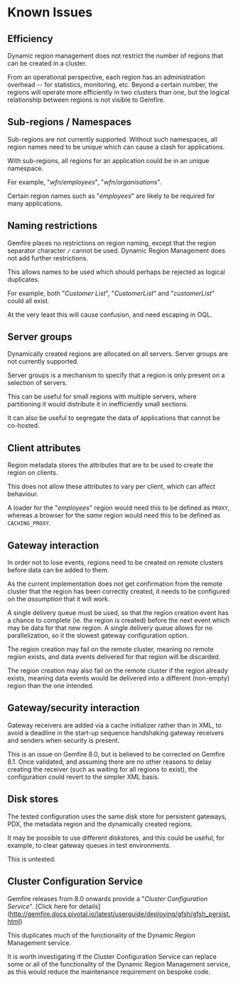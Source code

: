 # Known Issues

## Efficiency
Dynamic region management does not restrict the number of regions that can be
created in a cluster.

From an operational perspective, each region has an administration overhead -- for
statistics, monitoring, etc. Beyond a certain number, the regions will operate more
efficiently in two clusters than one, but the logical relationship between regions
is not visible to Gemfire.

## Sub-regions / Namespaces
Sub-regions are not currently supported. Without such namespaces, all region names need
to be unique which can cause a clash for applications.

With sub-regions, all regions for an application could be in an unique namespace.

For example, "*wfn/employees*", "*wfn/organisations*".

Certain region names such as "*employees*" are likely to be required for many applications. 

## Naming restrictions
Gemfire places no restrictions on region naming, except that the region separator character `/`
cannot be used. Dynamic Region Management does not add further restrictions.

This allows names to be used which should perhaps be rejected as logical duplicates.
 
For example, both "*Customer List*", "*CustomerList*" and "*customerList*" could all exist.

At the very least this will cause confusion, and need escaping in OQL.

## Server groups
Dynamically created regions are allocated on all servers. Server groups are not currently
supported.

Server groups is a mechanism to specify that a region is only present on a selection of
servers.

This can be useful for small regions with multiple servers, where partitioning it would
distribute it in inefficiently small sections. 

It can also be useful to segregate the data of applications that cannot be co-hosted.

## Client attributes
Region metadata stores the attributes that are to be used to create the region on clients.

This does not allow these attributes to vary per client, which can affect behaviour.

A loader for the "*employees*" region would need this to be defined as `PROXY`,
whereas a browser for the _same_ region would need this to be defined as `CACHING_PROXY`.

## Gateway interaction
In order not to lose events, regions need to be created on remote clusters before data
can be added to them. 

As the current implementation does not get confirmation from the remote cluster that
the region has been correctly created, it needs to be configured on the *assumption*
that it will work.

A single delivery queue must be used, so that the region creation event has a chance
to complete (ie. the region is created) before the next event which may be data for
that new region. A single delivery queue allows for no parallelization, so it the
slowest gateway configuration option.

The region creation may fail on the remote cluster, meaning no remote region exists,
and data events delivered for that region will be discarded.

The region creation may also fail on the remote cluster if the region already exists,
meaning data events would be delivered into a different (non-empty) region than the
one intended.

## Gateway/security interaction
Gateway receivers are added via a cache initializer rather than in XML, to avoid a
deadline in the start-up sequence handshaking gateway receivers and senders when
security is present.

This is an issue on Gemfire 8.0, but is believed to be corrected on Gemfire 8.1.
Once validated, and assuming there are no other reasons to delay creating the
receiver (such as waiting for all regions to exist), the configuration could
revert to the simpler XML basis.

## Disk stores
The tested configuration uses the same disk store for persistent gateways, PDX,
the metadata region and the dynamically created regions.

It may be possible to use different diskstores, and this could be useful, for
example, to clear gateway queues in test environments.

This is untested.

## Cluster Configuration Service
Gemfire releases from 8.0 onwards provide a "*Cluster Configuration Service*".
[Click here for details] (http://gemfire.docs.pivotal.io/latest/userguide/deploying/gfsh/gfsh_persist.html)

This duplicates much of the functionality of the Dynamic Region Management service.

It is worth investigating if the Cluster Configuration Service can replace some or
all of the functionality of the Dynamic Region Management service, as this would
reduce the maintenance requirement on bespoke code.
